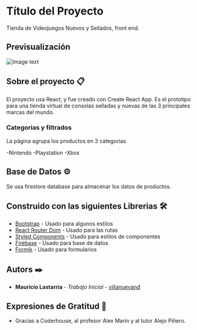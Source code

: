 # Título del Proyecto

Tienda de Videojuegos Nuevos y Sellados, front end.


## Previsualización 

![Image text](https://mauriciolastarria.com/img-react/tienda-videojuegos.gif)

## Sobre el proyecto 📋


El proyecto usa React, y fue creado con Create React App. Es el prototipo para una tienda virtual de consolas selladas y nuevas de las 3 principales marcas del mundo.


### Categorias y filtrados

La página agrupa los productos en 3 categorias

-Nintendo
-Playstation
-Xbox


## Base de Datos ⚙️

Se usa firestore database para almacenar los datos de productos.

## Construido con las siguientes Librerias 🛠️

* [Bootstrap](http://www.dropwizard.io/1.0.2/docs/) - Usado para algunos estilos
* [React Router Dom](https://maven.apache.org/) - Usado para las rutas
* [Styled Components](https://rometools.github.io/rome/) - Usado para estilos de componentes
* [Firebase](https://rometools.github.io/rome/) - Usado para base de datos
* [Formik](https://rometools.github.io/rome/) - Usado para formularios



## Autors ✒️

* **Mauricio Lastarria** - *Trabajo Inicial* - [villanuevand](https://github.com/villanuevand)


## Expresiones de Gratitud 🎁

* Gracias a Coderhouse, al profesor Alex Marin y al tutor Alejo Piñero.


